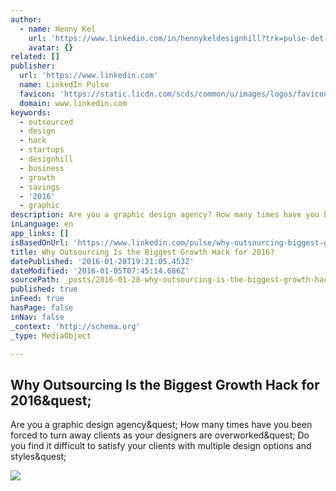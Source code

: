 ```yaml
---
author:
  - name: Henny Kel
    url: 'https://www.linkedin.com/in/hennykeldesignhill?trk=pulse-det-athr_prof-art_hdr'
    avatar: {}
related: []
publisher:
  url: 'https://www.linkedin.com'
  name: LinkedIn Pulse
  favicon: 'https://static.licdn.com/scds/common/u/images/logos/favicons/v1/favicon.ico'
  domain: www.linkedin.com
keywords:
  - outsourced
  - design
  - hack
  - startups
  - designhill
  - business
  - growth
  - savings
  - '2016'
  - graphic
description: Are you a graphic design agency? How many times have you been forced to turn away clients as your designers are overworked? Do you find it difficult to satisfy your clients with multiple design options and styles?
inLanguage: en
app_links: []
isBasedOnUrl: 'https://www.linkedin.com/pulse/why-outsourcing-biggest-growth-hack-2016-henny-kel'
title: Why Outsourcing Is the Biggest Growth Hack for 2016?
datePublished: '2016-01-28T19:21:05.453Z'
dateModified: '2016-01-05T07:45:14.086Z'
sourcePath: _posts/2016-01-28-why-outsourcing-is-the-biggest-growth-hack-for-2016.md
published: true
inFeed: true
hasPage: false
inNav: false
_context: 'http://schema.org'
_type: MediaObject

---
```

<article style=""><h1>Why Outsourcing Is the Biggest Growth Hack for 2016&amp;quest;</h1><p>Are you a graphic design agency&amp;quest; How many times have you been forced to turn away clients as your designers are overworked&amp;quest; Do you find it difficult to satisfy your clients with multiple design options and styles&amp;quest;</p><img src="https://media.licdn.com/mpr/mpr/AAEAAQAAAAAAAAPgAAAAJDMwNTMwN2IxLWQzNTItNDExZS05Y2U4LTYwYmM1MDc1ZWMxNg.png" /></article>